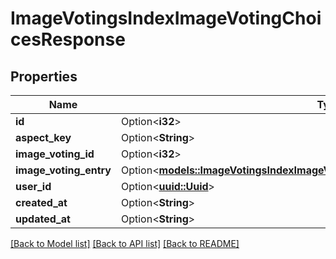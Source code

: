 # ImageVotingsIndexImageVotingChoicesResponse

## Properties

Name | Type | Description | Notes
------------ | ------------- | ------------- | -------------
**id** | Option<**i32**> |  | [optional]
**aspect_key** | Option<**String**> |  | [optional]
**image_voting_id** | Option<**i32**> |  | [optional]
**image_voting_entry** | Option<[**models::ImageVotingsIndexImageVotingChoicesResponseImageVotingEntry**](ImageVotingsIndexImageVotingChoicesResponseImageVotingEntry.md)> |  | [optional]
**user_id** | Option<[**uuid::Uuid**](uuid::Uuid.md)> |  | [optional]
**created_at** | Option<**String**> |  | [optional]
**updated_at** | Option<**String**> |  | [optional]

[[Back to Model list]](../README.md#documentation-for-models) [[Back to API list]](../README.md#documentation-for-api-endpoints) [[Back to README]](../README.md)


